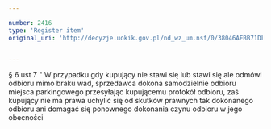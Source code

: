 ```yaml
---

number: 2416
type: 'Register item'
original_uri: 'http://decyzje.uokik.gov.pl/nd_wz_um.nsf/0/38046AEBB71DF0FCC12578C400388B0A?OpenDocument'


---
```


§ 6 ust 7 " W przypadku gdy kupujący nie stawi się lub stawi się ale odmówi odbioru mimo braku wad, sprzedawca dokona samodzielnie odbioru miejsca parkingowego przesyłając kupującemu protokół odbioru, zaś kupujący nie ma prawa uchylić się od skutków prawnych tak dokonanego odbioru ani domagać się ponownego dokonania czynu odbioru w jego obecności
